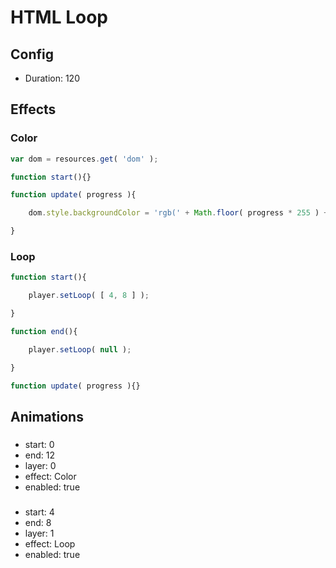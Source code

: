 <!-- Frame.js Script r6 -->

# HTML Loop

## Config

* Duration: 120

## Effects

### Color

```js
var dom = resources.get( 'dom' );

function start(){}

function update( progress ){

	dom.style.backgroundColor = 'rgb(' + Math.floor( progress * 255 ) + ', 0, 0)';

}
```

### Loop

```js
function start(){

	player.setLoop( [ 4, 8 ] );

}

function end(){

	player.setLoop( null );

}

function update( progress ){}
```

## Animations

### 

* start: 0
* end: 12
* layer: 0
* effect: Color
* enabled: true

### 

* start: 4
* end: 8
* layer: 1
* effect: Loop
* enabled: true
